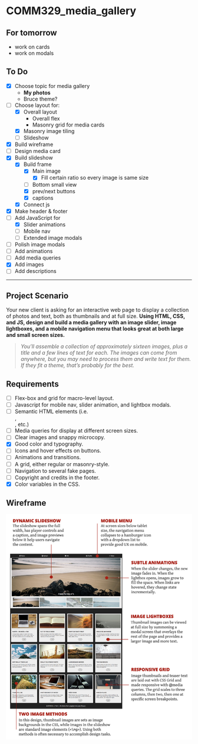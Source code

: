 # COMM329_media_gallery

## For tomorrow
  - work on cards
  - work on modals


## To Do
  - [x] Choose topic for media gallery
    - **My photos**
    - Bruce theme?
  - [ ] Choose layout for:
    - [x] Overall layout
      - Overall flex
      - Masonry grid for media cards
    - [x] Masonry image tiling
    - [ ] Slideshow
  - [x] Build wireframe
  - [ ] Design media card
  - [X] Build slideshow
    - [X] Build frame
      - [X] Main image
        - [X] Fill certain ratio so every image is same size
      - [ ] Bottom small view
      - [X] prev/next buttons
      - [X] captions
    - [X] Connect js
  - [X] Make header & footer
  - [ ] Add JavaScript for
    - [X] Slider animations
    - [ ] Mobile nav
    - [ ] Extended image modals
  - [ ] Polish image modals
  - [ ] Add animations
  - [ ] Add media queries
  - [X] Add images
  - [ ] Add descriptions

---

## Project Scenario
Your new client is asking for an interactive web page
to display a collection of photos and text, both as
thumbnails and at full size. **Using HTML, CSS, and
JS, design and build a media gallery with an
image slider, image lightboxes, and a mobile
navigation menu that looks great at both large
and small screen sizes.**

> *You’ll assemble a collection of approximately sixteen
images, plus a title and a few lines of text for each. The
images can come from anywhere, but you may need to
process them and write text for them. If they fit a
theme, that’s probably for the best.*

## Requirements
  - [ ] Flex-box and grid for macro-level layout.
  - [ ] Javascript for mobile nav, slider animation, and lightbox modals.
  - [ ] Semantic HTML elements (i.e. <nav>, <article>, etc.)
  - [ ] Media queries for display at different screen sizes.
  - [ ] Clear images and snappy microcopy.
  - [x] Good color and typography.
  - [ ] Icons and hover effects on buttons.
  - [ ] Animations and transitions.
  - [ ] A grid, either regular or masonry-style.
  - [ ] Navigation to several fake pages.
  - [ ] Copyright and credits in the footer.
  - [x] Color variables in the CSS.

## Wireframe
![component wireframe image](/img/wireframe.png)
